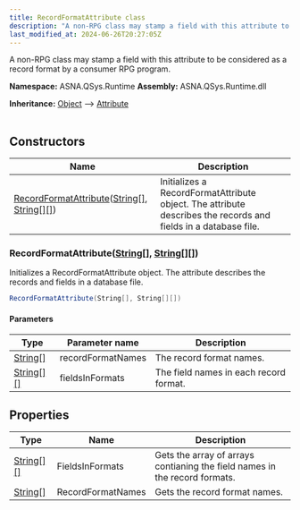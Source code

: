 ```yaml
---
title: RecordFormatAttribute class
description: "A non-RPG class may stamp a field with this attribute to be considered as a record format by a consumer RPG program. "
last_modified_at: 2024-06-26T20:27:05Z
---
```


A non-RPG class may stamp a field with this attribute to be considered as a record format by a consumer RPG program.

**Namespace:** ASNA.QSys.Runtime
**Assembly:** ASNA.QSys.Runtime.dll

**Inheritance:** [Object](https://docs.microsoft.com/en-us/dotnet/api/system.object) --> [Attribute](https://docs.microsoft.com/en-us/dotnet/api/system.attribute)
<br>
<br>

## Constructors

| Name | Description |
| --- | --- |
| [RecordFormatAttribute](#recordformatattributestring--string)([String\[\]](https://docs.microsoft.com/en-us/dotnet/api/system.string), [String\[\]\[\]](https://docs.microsoft.com/en-us/dotnet/api/system.string)) | Initializes a RecordFormatAttribute object. The attribute describes the records and fields in a database file.

### RecordFormatAttribute([String\[\]](https://docs.microsoft.com/en-us/dotnet/api/system.string), [String\[\]\[\]](https://docs.microsoft.com/en-us/dotnet/api/system.string))

Initializes a RecordFormatAttribute object. The attribute describes the records and fields in a database file.

```cs
RecordFormatAttribute(String[], String[][])
```

#### Parameters

| Type | Parameter name | Description
| --- | --- | ---
| [String\[\]](https://docs.microsoft.com/en-us/dotnet/api/system.string) | recordFormatNames | The record format names.
| [String\[\]\[\]](https://docs.microsoft.com/en-us/dotnet/api/system.string) | fieldsInFormats | The field names in each record format.

## Properties

| Type | Name | Description
| --- | --- | --- 
| [String\[\]\[\]](https://docs.microsoft.com/en-us/dotnet/api/system.string) | FieldsInFormats | Gets the array of arrays contianing the field names in the record formats. |
| [String\[\]](https://docs.microsoft.com/en-us/dotnet/api/system.string) | RecordFormatNames | Gets the record format names. |
